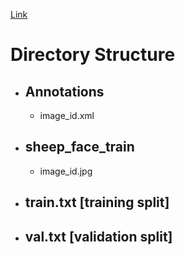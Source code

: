 [Link]()
# Directory Structure
- ## Annotations
  - image_id.xml
- ## sheep_face_train
  - image_id.jpg
- ## train.txt [training split]
- ## val.txt [validation split]
